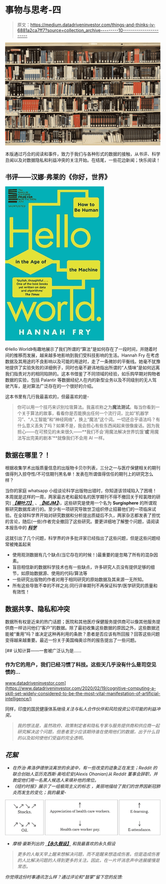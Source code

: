 # 事物与思考-四

> 原文：<https://medium.datadriveninvestor.com/things-and-thinks-iv-6881a2ca7ff7?source=collection_archive---------10----------------------->

![](img/26458485f444b22a3bf958ba0f19917d.png)

本版通过巧合的阅读和事件，致力于我们与各种形式的数据的接触，从书评、科学丑闻以及对数据隐私和利益冲突的关注开始。在结尾，一些花边新闻；快乐阅读！

## 书评——汉娜·弗莱的《你好，世界》

![](img/2fe9c97032ab9ab3b9b583b0dbc34d9e.png)

《Hello World》有趣地展示了我们所谓的“算法”是如何存在了一段时间，并随着时间的推移而发展，越来越多地影响到我们受科技影响的生活。Hannah Fry 在考虑数据及其用途的不良影响以及可能的用途时，走了一条微妙的平衡线。她毫不犹豫地提供了实验失败的详细例子，同时也毫不避讳地指出所谓的“人情味”是如何远离我们指责对方的相同陷阱的。这本书借鉴了不同领域的经验，如乐购早期对购物者数据的实验，包括 Palantir 等数据经纪人在内的新型业务以及不同级别的无人驾驶汽车，是对算法广泛存在的一个很好的介绍。

这本书里有几行我最喜欢的，但最喜欢的是-

> 你可以用一个技巧来识别垃圾算法。我喜欢称之为**魔法测试**。每当你看到一个关于算法的故事，看看你是否能换出任何一个流行词，比如“机器学习”、“人工智能”和“神经网络”，换上“魔法”这个词。一切还合乎语法吗？有什么意义丢失了吗？如果不是，我会担心有些东西闻起来很像废话。因为我担心——在可预见的未来很久——**我们不会‘用魔法解决世界饥饿’**或**‘用魔法写出完美的剧本’**就像我们不会用 AI 一样。

## 数据在哪里？！

根据收集学术出版质量信息的出版物卡贝尔列表，三分之一与医疗保健相关的期刊值得列入掠夺性/不可信期刊黑名单！发表在所谓值得信任的期刊上的研究怎么样？

当你的家庭 whatsapp 小组谈论科学出版物出错时，你知道该领域陷入了困境！本周就是这样的一周，两家最古老和最知名的医学期刊不得不撤回关于羟氯喹的研究( [***【柳叶刀】***](https://www.thelancet.com/journals/lancet/article/PIIS0140-6736(20)31180-6/fulltext) 、[***【NEJM】***](https://www.nejm.org/doi/full/10.1056/NEJMoa2007621))，这些研究是使用一个名为 **Surgisphere** 的所谓观察研究数据库进行的。至少有一项研究导致世卫组织停止招募他们的一项临床试验。在全球科学界开始对研究数据和分析提出质疑后不久，两家杂志都发表了担忧的言论，随后(一些)作者完全撤回了这些研究。要更详细地了解整个问题，请阅读本报告中的 [***科学***](https://www.sciencemag.org/news/2020/06/mysterious-company-s-coronavirus-papers-top-medical-journals-may-be-unraveling)

这就引出了几个问题，科学界的许多批评家已经指出了这些问题，但是这些问题经常被掩盖起来

*   使用观测数据有几个缺点(当它存在的时候！)最重要的是忽略了所有的混杂因素。
*   盲目相信新的数据科学技术也有一些缺点，许多研究人员没有提供足够的细节，如原始数据源、使用的代码/算法等
*   一些研究出版物的作者对用于相同研究的原始数据及其来源一无所知。
*   所有这些导致不幸的不祥之兆:同行评审期刊不再保证科学/医学研究的质量和有效性！

## **数据共享、隐私和冲突**

数据所有权是近来的热门话题；医院和其他医疗保健服务提供商可以像其他服务提供商一样访问他们“客户”的数据。除了最初收集这些数据的原因之外，这些数据还能被“重用”吗？谁决定这种再利用的条款？患者是否应该有所回报？回答这些问题变得越来越重要。最近一份关于美国梅奥诊所的报告提出了一些问题。

[](https://www.datadriveninvestor.com/2020/02/19/cognitive-computing-a-skill-set-widely-considered-to-be-the-most-vital-manifestation-of-artificial-intelligence/) [## 认知计算——一套被广泛认为是……

### 作为它的用户，我们已经习惯了科技。这些天几乎没有什么是司空见惯的…

www.datadriveninvestor.com](https://www.datadriveninvestor.com/2020/02/19/cognitive-computing-a-skill-set-widely-considered-to-be-the-most-vital-manifestation-of-artificial-intelligence/) 

同样，印度的国民健康体系继续[](https://www.medianama.com/2020/06/223-ispirt-health-stack-consent-manager-demo/)*关注与私人合作伙伴和风险投资公司可能的利益冲突。*

> *我的想法是，虽然政府、政策制定者和隐私专家与服务提供商和供应商一起研究解决这个问题，但患者至少应该期待谁在使用他们的数据，出于什么目的以及如何使他们受益的完全透明。*

## *花絮*

*   *在乔治·弗洛伊德惨淡离世的余波中，有一些改变的迹象正在发生；Reddit 的联合创始人亚历克西斯·奥哈尼安(Alexis Ohanian)从 Reddit 董事会辞职，并敦促他们用一名黑人候选人来填补他的席位。*
*   *《纽约时报》展示了一组极简主义的标志 ，美丽地描绘了我们的世界因新冠肺炎而发生的变化；我的最爱-*

*![](img/195e006409b5a27b56e66dd06e9b67e0.png)*

*   *摩根·豪斯列出的 [***【永久假设】***](https://www.collaborativefund.com/blog/permanent-assumptions/) 和我最喜欢的永久假设*

> *更多的人每天早上醒来想解决问题，而不是醒来想造成伤害。但是造成伤害的人比解决问题的人得到更多的关注。因此，在一片坏消息声中进展缓慢是常态。*

*你觉得这份时事通讯怎么样？通过评论和“鼓掌”留下您的反馈:*
